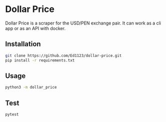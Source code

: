 # Dollar Price

Dollar Price is a scraper for the USD/PEN exchange pair. It can work as a cli app or as an API with docker.

## Installation
```bash
git clone https://github.com/Ed1123/dollar-price.git
pip install -r requirements.txt
```

## Usage
```bash
python3 -m dollar_price
```

## Test
```bash
pytest
```
